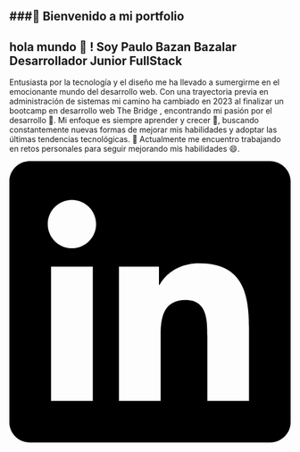 ###👋 Bienvenido a mi portfolio
-------------------
## hola mundo 👋 ! Soy Paulo Bazan Bazalar Desarrollador Junior FullStack

Entusiasta por la tecnología y el diseño me ha llevado a sumergirme en el emocionante mundo del desarrollo web. 
Con una trayectoria previa en administración de sistemas mi camino ha cambiado en 2023 al finalizar un bootcamp en desarrollo web The Bridge , encontrando mi pasión por el desarrollo 🚀.
Mi enfoque es siempre aprender y crecer 🔭, buscando constantemente nuevas formas de mejorar mis habilidades y adoptar las últimas tendencias tecnológicas.
🌱 Actualmente me encuentro trabajando en retos personales para seguir mejorando mis habilidades 😄.

<svg role="img" viewBox="0 0 24 24" xmlns="http://www.w3.org/2000/svg"><title>LinkedIn</title><path d="M20.447 20.452h-3.554v-5.569c0-1.328-.027-3.037-1.852-3.037-1.853 0-2.136 1.445-2.136 2.939v5.667H9.351V9h3.414v1.561h.046c.477-.9 1.637-1.85 3.37-1.85 3.601 0 4.267 2.37 4.267 5.455v6.286zM5.337 7.433c-1.144 0-2.063-.926-2.063-2.065 0-1.138.92-2.063 2.063-2.063 1.14 0 2.064.925 2.064 2.063 0 1.139-.925 2.065-2.064 2.065zm1.782 13.019H3.555V9h3.564v11.452zM22.225 0H1.771C.792 0 0 .774 0 1.729v20.542C0 23.227.792 24 1.771 24h20.451C23.2 24 24 23.227 24 22.271V1.729C24 .774 23.2 0 22.222 0h.003z"/></svg>


<!--
**Paulobazan2022/Paulobazan2022** is a ✨ _special_ ✨ repository because its `README.md` (this file) appears on your GitHub profile.

Here are some ideas to get you started:

-  I’m currently working on ...
-  I’m currently learning ...
- 👯 I’m looking to collaborate on ...
- 🤔 I’m looking for help with ...
- 💬 Ask me about ...
- 📫 How to reach me: ...
-  Pronouns: ...
- ⚡ Fun fact: ...
-->

